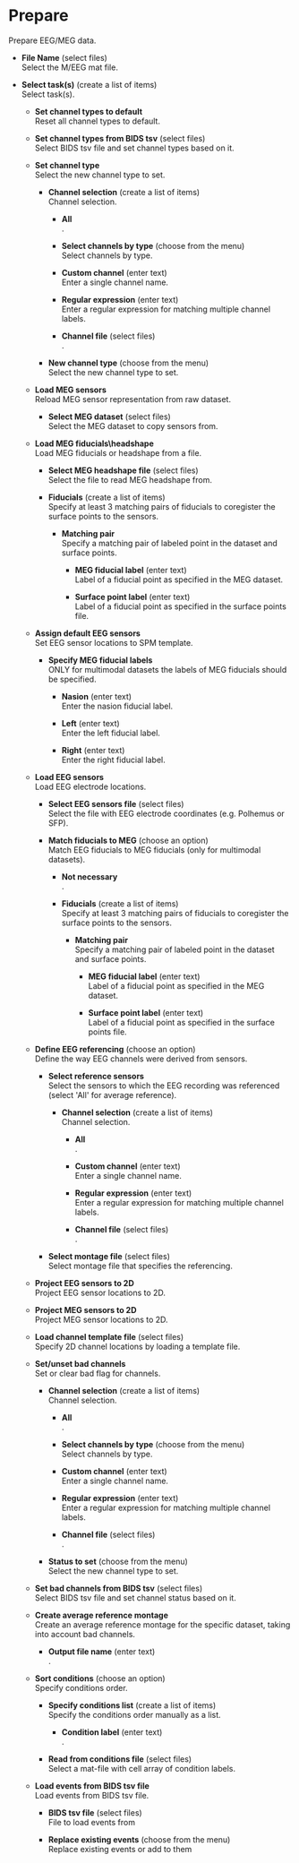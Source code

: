 # Prepare  
Prepare EEG/MEG data.

* **File Name** (select files)  
Select the M/EEG mat file.

* **Select task(s)** (create a list of items)  
Select task(s).

    * **Set channel types to default**   
    Reset all channel types to default.

    * **Set channel types from BIDS tsv** (select files)  
    Select BIDS tsv file and set channel types based on it.

    * **Set channel type**   
    Select the new channel type to set.

        * **Channel selection** (create a list of items)  
        Channel selection.

            * **All**   
            .

            * **Select channels by type** (choose from the menu)  
            Select channels by type.

            * **Custom channel** (enter text)  
            Enter a single channel name.

            * **Regular expression** (enter text)  
            Enter a regular expression for matching multiple channel labels.

            * **Channel file** (select files)  
            .

        * **New channel type** (choose from the menu)  
        Select the new channel type to set.

    * **Load MEG sensors**   
    Reload MEG sensor representation from raw dataset.

        * **Select MEG dataset** (select files)  
        Select the MEG dataset to copy sensors from.

    * **Load MEG fiducials\headshape**   
    Load MEG fiducials or headshape from a file.

        * **Select MEG headshape file** (select files)  
        Select the file to read MEG headshape from.

        * **Fiducials** (create a list of items)  
        Specify at least 3 matching pairs of fiducials to coregister the surface points to the sensors.

            * **Matching pair**   
            Specify a matching pair of labeled point in the dataset and surface points.

                * **MEG fiducial label** (enter text)  
                Label of a fiducial point as specified in the MEG dataset.

                * **Surface point label** (enter text)  
                Label of a fiducial point as specified in the surface points file.

    * **Assign default EEG sensors**   
    Set EEG sensor locations to SPM template.

        * **Specify MEG fiducial labels**   
        ONLY for multimodal datasets the labels of MEG fiducials should be specified.

            * **Nasion** (enter text)  
            Enter the nasion fiducial label.

            * **Left** (enter text)  
            Enter the left fiducial label.

            * **Right** (enter text)  
            Enter the right fiducial label.

    * **Load EEG sensors**   
    Load EEG electrode locations.

        * **Select EEG sensors file** (select files)  
        Select the file with EEG electrode coordinates (e.g. Polhemus or SFP).

        * **Match fiducials to MEG** (choose an option)  
        Match EEG fiducials to MEG fiducials (only for multimodal datasets).

            * **Not necessary**   
            .

            * **Fiducials** (create a list of items)  
            Specify at least 3 matching pairs of fiducials to coregister the surface points to the sensors.

                * **Matching pair**   
                Specify a matching pair of labeled point in the dataset and surface points.

                    * **MEG fiducial label** (enter text)  
                    Label of a fiducial point as specified in the MEG dataset.

                    * **Surface point label** (enter text)  
                    Label of a fiducial point as specified in the surface points file.

    * **Define EEG referencing** (choose an option)  
    Define the way EEG channels were derived from sensors.

        * **Select reference sensors**   
        Select the sensors to which the EEG recording was referenced
        (select 'All' for average reference).

            * **Channel selection** (create a list of items)  
            Channel selection.

                * **All**   
                .

                * **Custom channel** (enter text)  
                Enter a single channel name.

                * **Regular expression** (enter text)  
                Enter a regular expression for matching multiple channel labels.

                * **Channel file** (select files)  
                .

        * **Select montage file** (select files)  
        Select montage file that specifies the referencing.

    * **Project EEG sensors to 2D**   
    Project EEG sensor locations to 2D.

    * **Project MEG sensors to 2D**   
    Project MEG sensor locations to 2D.

    * **Load channel template file** (select files)  
    Specify 2D channel locations by loading a template file.

    * **Set/unset bad channels**   
    Set or clear bad flag for channels.

        * **Channel selection** (create a list of items)  
        Channel selection.

            * **All**   
            .

            * **Select channels by type** (choose from the menu)  
            Select channels by type.

            * **Custom channel** (enter text)  
            Enter a single channel name.

            * **Regular expression** (enter text)  
            Enter a regular expression for matching multiple channel labels.

            * **Channel file** (select files)  
            .

        * **Status to set** (choose from the menu)  
        Select the new channel type to set.

    * **Set bad channels from BIDS tsv** (select files)  
    Select BIDS tsv file and set channel status based on it.

    * **Create average reference montage**   
    Create an average reference montage for the specific dataset, 
    taking into account bad channels.

        * **Output file name** (enter text)  
        .

    * **Sort conditions** (choose an option)  
    Specify conditions order.

        * **Specify conditions list** (create a list of items)  
        Specify the conditions order manually as a list.

            * **Condition label** (enter text)  
            .

        * **Read from conditions file** (select files)  
        Select a mat-file with cell array of condition labels.

    * **Load events from BIDS tsv file**   
    Load events from BIDS tsv file.

        * **BIDS tsv file** (select files)  
        File to load events from

        * **Replace existing events** (choose from the menu)  
        Replace existing events or add to them
